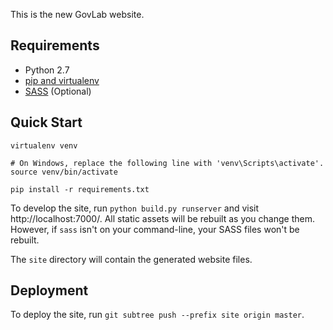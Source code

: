 This is the new GovLab website.

## Requirements

* Python 2.7
* [pip and virtualenv](http://stackoverflow.com/q/4324558)
* [SASS](http://sass-lang.com/install) (Optional)

## Quick Start

```
virtualenv venv

# On Windows, replace the following line with 'venv\Scripts\activate'.
source venv/bin/activate

pip install -r requirements.txt
```

To develop the site, run `python build.py runserver` and visit
http://localhost:7000/. All static assets will be rebuilt as
you change them. However, if `sass` isn't on your command-line,
your SASS files won't be rebuilt.

The `site` directory will contain the generated website files.

## Deployment

To deploy the site, run `git subtree push --prefix site origin master`.
